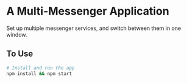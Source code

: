 # A Multi-Messenger Application

Set up multiple messenger services, and switch between them in one window.

## To Use

```bash
# Install and run the app
npm install && npm start
```
